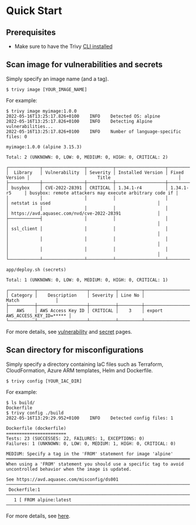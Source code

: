 # Quick Start

## Prerequisites

- Make sure to have the Trivy [CLI installed][installation]

## Scan image for vulnerabilities and secrets

Simply specify an image name (and a tag).

```
$ trivy image [YOUR_IMAGE_NAME]
```

For example:

``` shell
$ trivy image myimage:1.0.0
2022-05-16T13:25:17.826+0100	INFO	Detected OS: alpine
2022-05-16T13:25:17.826+0100	INFO	Detecting Alpine vulnerabilities...
2022-05-16T13:25:17.826+0100	INFO	Number of language-specific files: 0

myimage:1.0.0 (alpine 3.15.3)

Total: 2 (UNKNOWN: 0, LOW: 0, MEDIUM: 0, HIGH: 0, CRITICAL: 2)

┌────────────┬────────────────┬──────────┬───────────────────┬───────────────┬─────────────────────────────────────────────────────────┐
│  Library   │ Vulnerability  │ Severity │ Installed Version │ Fixed Version │                          Title                          │
├────────────┼────────────────┼──────────┼───────────────────┼───────────────┼─────────────────────────────────────────────────────────┤
│ busybox    │ CVE-2022-28391 │ CRITICAL │ 1.34.1-r4         │ 1.34.1-r5     │ busybox: remote attackers may execute arbitrary code if │
│            │                │          │                   │               │ netstat is used                                         │
│            │                │          │                   │               │ https://avd.aquasec.com/nvd/cve-2022-28391              │
├────────────┤                │          │                   │               │                                                         │
│ ssl_client │                │          │                   │               │                                                         │
│            │                │          │                   │               │                                                         │
│            │                │          │                   │               │                                                         │
└────────────┴────────────────┴──────────┴───────────────────┴───────────────┴─────────────────────────────────────────────────────────┘

app/deploy.sh (secrets)

Total: 1 (UNKNOWN: 0, LOW: 0, MEDIUM: 0, HIGH: 0, CRITICAL: 1)

┌──────────┬───────────────────┬──────────┬─────────┬────────────────────────────────┐
│ Category │    Description    │ Severity │ Line No │             Match              │
├──────────┼───────────────────┼──────────┼─────────┼────────────────────────────────┤
│   AWS    │ AWS Access Key ID │ CRITICAL │    3    │ export AWS_ACCESS_KEY_ID=***** │
└──────────┴───────────────────┴──────────┴─────────┴────────────────────────────────┘
```

For more details, see [vulnerability][vulnerability] and [secret][secret] pages.

## Scan directory for misconfigurations

Simply specify a directory containing IaC files such as Terraform, CloudFormation, Azure ARM templates, Helm and Dockerfile.

```
$ trivy config [YOUR_IAC_DIR]
```

For example:

``` shell
$ ls build/
Dockerfile
$ trivy config ./build
2022-05-16T13:29:29.952+0100	INFO	Detected config files: 1

Dockerfile (dockerfile)
=======================
Tests: 23 (SUCCESSES: 22, FAILURES: 1, EXCEPTIONS: 0)
Failures: 1 (UNKNOWN: 0, LOW: 0, MEDIUM: 1, HIGH: 0, CRITICAL: 0)

MEDIUM: Specify a tag in the 'FROM' statement for image 'alpine'
══════════════════════════════════════════════════════════════════════════════════════════════════════════════════════
When using a 'FROM' statement you should use a specific tag to avoid uncontrolled behavior when the image is updated.

See https://avd.aquasec.com/misconfig/ds001
──────────────────────────────────────────────────────────────────────────────────────────────────────────────────────
 Dockerfile:1
──────────────────────────────────────────────────────────────────────────────────────────────────────────────────────
   1 [ FROM alpine:latest
──────────────────────────────────────────────────────────────────────────────────────────────────────────────────────
```

For more details, see [here][misconf].

[installation]: ./installation.md
[vulnerability]: ../docs/vulnerability/scanning/index.md
[misconf]: ../docs/misconfiguration/scanning.md
[secret]: ../docs/secret/scanning.md
